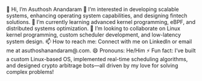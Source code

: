 👋 Hi, I’m Asuthosh Anandaram
👀 I’m interested in developing scalable systems, enhancing operating system capabilities, and designing fintech solutions.
🌱 I’m currently learning advanced kernel programming, eBPF, and distributed systems optimization.
💞️ I’m looking to collaborate on Linux kernel programming, custom scheduler development, and low-latency system design.
📫 How to reach me: Connect with me on LinkedIn or email me at asuthoshanandaram@.com.
😄 Pronouns: He/Him
⚡ Fun fact: I’ve built a custom Linux-based OS, implemented real-time scheduling algorithms, and designed crypto arbitrage bots—all driven by my love for solving complex problems!
<!---
asuthosh100/asuthosh100 is a ✨ special ✨ repository because its `README.md` (this file) appears on your GitHub profile.
You can click the Preview link to take a look at your changes.
--->
